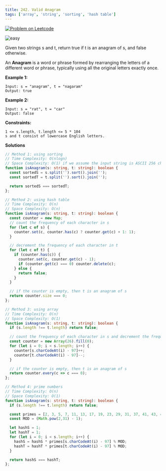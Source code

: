 ```yaml
---
title: 242. Valid Anagram
tags: ['array', 'string', 'sorting', 'hash table']
---
```


[![Problem on Leetcode](https://img.shields.io/badge/leetcode-sign)](https://leetcode.com/problems/valid-anagram/)

![easy](https://img.shields.io/badge/Difficulty-Easy-brightgreen.svg)
<!-- ![medium](https://img.shields.io/badge/Difficulty-Medium-yellow.svg) -->
<!-- ![hard](https://img.shields.io/badge/Difficulty-Hard-red.svg) -->

Given two strings s and t, return true if t is an anagram of s, and false otherwise.

An **Anagram** is a word or phrase formed by rearranging the letters of a different word or phrase, typically using all the original letters exactly once.

**Example 1:**

```
Input: s = "anagram", t = "nagaram"
Output: true
```

**Example 2:**
```
Input: s = "rat", t = "car"
Output: false
```

**Constraints:**
```
1 <= s.length, t.length <= 5 * 104
s and t consist of lowercase English letters.
```

**Solutions**

```ts
// Method 1: using sorting
// Time Complexity: O(nlogn)
// Space Complexity: O(1) if we assume the input string is ASCII 256 characters, otherwise O(n) 
function isAnagram(s: string, t: string): boolean {
  const sortedS = s.split('').sort().join('');
  const sortedT = t.split('').sort().join('');

  return sortedS === sortedT;
};
```

```ts
// Method 2: using hash table
// Time Complexity: O(n)
// Space Complexity: O(n)
function isAnagram(s: string, t: string): boolean {
  const counter = new Map;
  // count the frequency of each character in s
  for (let c of s) {
    counter.set(c, counter.has(c) ? counter.get(c) + 1: 1);
  } 

  // decrement the frequency of each character in t
  for (let c of t) {
    if (counter.has(c)) {
      counter.set(c, counter.get(c) - 1);
      if (counter.get(c) === 0) counter.delete(c);
    } else {
      return false;
    }
  }

  // if the counter is empty, then t is an anagram of s
  return counter.size === 0;
};
```

```ts
// Method 3: using array
// Time Complexity: O(n)
// Space Complexity: O(1)
function isAnagram(s: string, t: string): boolean {
  if (s.length !== t.length) return false;

  // count the frequency of each character in s and decrement the frequency of each character in t
  const counter = new Array(26).fill(0);
  for (let i = 0; i < s.length; i++) {
    counter[s.charCodeAt(i) - 97]++;
    counter[t.charCodeAt(i) - 97]--;
  }

  // if the counter is empty, then t is an anagram of s
  return counter.every(c => c === 0);
};
```

```ts
// Method 4: prime numbers
// Time Complexity: O(n)
// Space Complexity: O(1)
function isAnagram(s: string, t: string): boolean {
  if (s.length !== t.length) return false;

  const primes = [2, 3, 5, 7, 11, 13, 17, 19, 23, 29, 31, 37, 41, 43, 47, 53, 59, 61, 67, 71, 73, 79, 83, 89, 97, 101];
  const MOD = (Math.pow(2,31) - 1);

  let hashS = 1;
  let hashT = 1;
  for (let i = 0; i < s.length; i++) {
    hashS = hashS * primes[s.charCodeAt(i) - 97] % MOD;
    hashT = hashT * primes[t.charCodeAt(i) - 97] % MOD;
  }

  return hashS === hashT;
};
```